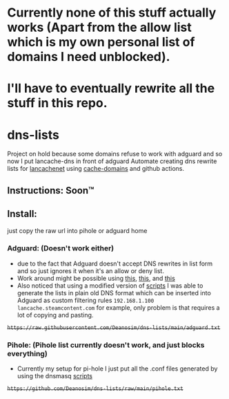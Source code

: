 # Currently none of this stuff actually works (Apart from the allow list which is my own personal list of domains I need unblocked).
# I'll have to eventually rewrite all the stuff in this repo.

# dns-lists
Project on hold because some domains refuse to work with adguard and so now I put lancache-dns in front of adguard
Automate creating dns rewrite lists for [lancachenet](https://github.com/lancachenet/) using [cache-domains](https://github.com/uklans/cache-domains) and github actions.

## Instructions: Soon™

## Install:
just copy the raw url into pihole or adguard home

### Adguard: (Doesn't work either)
- due to the fact that Adguard doesn't accept DNS rewrites in list form and so just ignores it when it's an allow or deny list.
- Work around might be possible using [this](https://github.com/AdguardTeam/AdGuardHome/issues/922), [this](https://github.com/AdguardTeam/AdGuardHome/issues/390), and [this](https://github.com/AdguardTeam/AdGuardHome/issues/4385)
- Also noticed that using a modified version of [scripts](https://github.com/uklans/cache-domains/tree/master/scripts) I was able to generate the lists in plain old DNS format which can be inserted into Adguard as custom filtering rules ```192.168.1.100 lancache.steamcontent.com``` for example, only problem is that requires a lot of copying and pasting.

~~```https://raw.githubusercontent.com/Deanosim/dns-lists/main/adguard.txt```~~
### Pihole: (Pihole list currently doesn't work, and just blocks everything)
- Currently my setup for pi-hole I just put all the .conf files generated by using the dnsmasq [scripts](https://github.com/uklans/cache-domains/tree/master/scripts)

~~```https://github.com/Deanosim/dns-lists/raw/main/pihole.txt```~~
